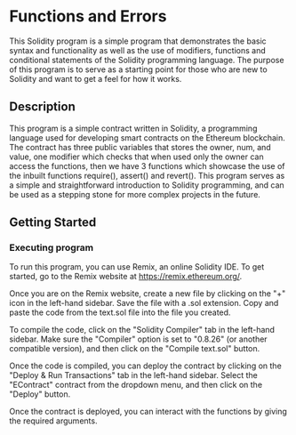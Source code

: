 # Functions and Errors

This Solidity program is a simple program that demonstrates the basic syntax and functionality as well as the use of modifiers, functions and conditional statements of the Solidity programming language. The purpose of this program is to serve as a starting point for those who are new to Solidity and want to get a feel for how it works.

## Description

This program is a simple contract written in Solidity, a programming language used for developing smart contracts on the Ethereum blockchain. The contract has three public variables that stores the owner, num, and value, one modifier which checks that when used only the owner can access the functions, then we have 3 functions which showcase the use of the inbuilt functions require(), assert() and revert(). This program serves as a simple and straightforward introduction to Solidity programming, and can be used as a stepping stone for more complex projects in the future.

## Getting Started

### Executing program

To run this program, you can use Remix, an online Solidity IDE. To get started, go to the Remix website at https://remix.ethereum.org/.

Once you are on the Remix website, create a new file by clicking on the "+" icon in the left-hand sidebar. Save the file with a .sol extension. Copy and paste the code from the text.sol file into the file you created.

To compile the code, click on the "Solidity Compiler" tab in the left-hand sidebar. Make sure the "Compiler" option is set to "0.8.26" (or another compatible version), and then click on the "Compile text.sol" button.

Once the code is compiled, you can deploy the contract by clicking on the "Deploy & Run Transactions" tab in the left-hand sidebar. Select the "EContract" contract from the dropdown menu, and then click on the "Deploy" button.

Once the contract is deployed, you can interact with the functions by giving the required arguments.

